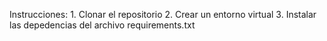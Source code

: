 Instrucciones:
    1. Clonar el repositorio
    2. Crear un entorno virtual
    3. Instalar las depedencias del archivo requirements.txt